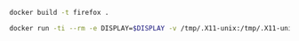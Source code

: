 

``` bash
docker build -t firefox .

```

``` bash
docker run -ti --rm -e DISPLAY=$DISPLAY -v /tmp/.X11-unix:/tmp/.X11-unix firefox
```
